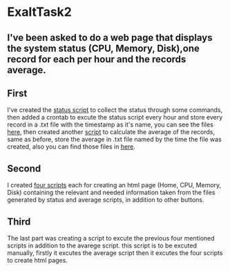 # ExaltTask2
## I've been asked to do a web page that displays the system status (CPU, Memory, Disk),one record for each per hour and the records average.
## First 
I've created the [status script](/task2/status.sh) to collect the status through some commands, then added a crontab to excute the status script every hour and store every record in a .txt file with the timestamp as it's name, you can see the files [here](/task2/status/), then created another [script](/task2/avgs.sh) to calculate the average of the records, same as before, store the average in .txt file named by the time the file was created, also you can find those files in [here](/task2/avgs/).
## Second 
I created [four scripts](/task2/htmlscripts/) each for creating an html page (Home, CPU, Memory, Disk) containing the relevant and needed information taken from the files generated by status and average scripts, in addition to other buttons. 
## Third 
The last part was creating a script to excute the previous four mentioned scripts in addition to the avarege script. this script is to be excuted manually, firstly it excutes the average script then it excutes the four scripts to create html pages.
